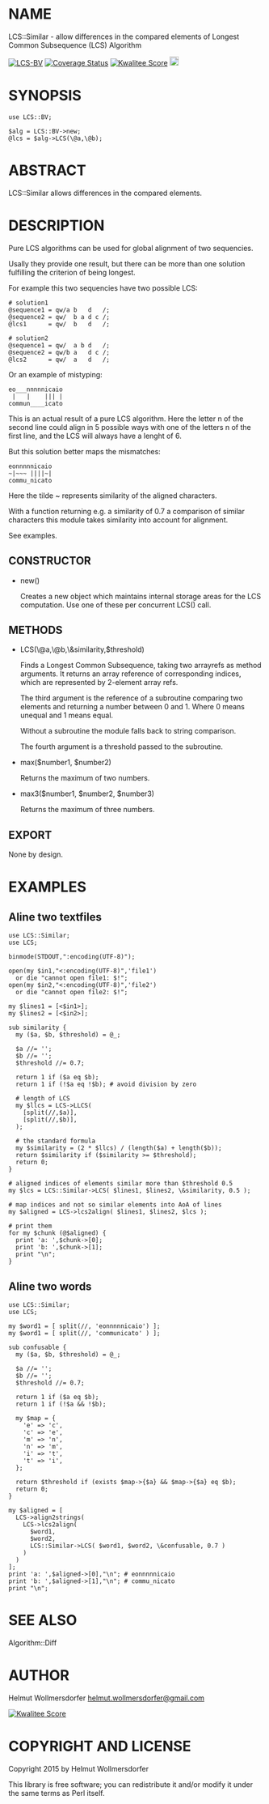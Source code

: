 # NAME

LCS::Similar - allow differences in the compared elements of
                 Longest Common Subsequence (LCS) Algorithm

<div>
    <a href="https://travis-ci.org/wollmers/LCS-BV"><img src="https://travis-ci.org/wollmers/LCS-BV.png" alt="LCS-BV"></a>
    <a href='https://coveralls.io/r/wollmers/LCS-BV?branch=master'><img src='https://coveralls.io/repos/wollmers/LCS-BV/badge.png?branch=master' alt='Coverage Status' /></a>
    <a href='http://cpants.cpanauthors.org/dist/LCS-BV'><img src='http://cpants.cpanauthors.org/dist/LCS-BV.png' alt='Kwalitee Score' /></a>
    <a href="http://badge.fury.io/pl/LCS-BV"><img src="https://badge.fury.io/pl/LCS-BV.svg" alt="CPAN version" height="18"></a>
</div>

# SYNOPSIS

    use LCS::BV;

    $alg = LCS::BV->new;
    @lcs = $alg->LCS(\@a,\@b);

# ABSTRACT

LCS::Similar allows differences in the compared elements.

# DESCRIPTION

Pure LCS algorithms can be used for global alignment of two sequencies.

Usally they provide one result, but there can be more than one solution
fulfilling the criterion of being longest.

For example this two sequencies have two possible LCS:

    # solution1
    @sequence1 = qw/a b   d   /;
    @sequence2 = qw/  b a d c /;
    @lcs1      = qw/  b   d   /;

    # solution2
    @sequence1 = qw/  a b d   /;
    @sequence2 = qw/b a   d c /;
    @lcs2      = qw/  a   d   /;

Or an example of mistyping:

    eo___nnnnnicaio
     |   |    ||| |
    commun____icato

This is an actual result of a pure LCS algorithm. Here the letter n
of the second line could align in 5 possible ways with one of the letters n
of the first line, and the LCS will always have a lenght of 6.

But this solution better maps the mismatches:

    eonnnnnicaio
    ~|~~~ ||||~|
    commu_nicato

Here the tilde ~ represents similarity of the aligned characters.

With a function returning e.g. a similarity of 0.7 a comparison of
similar characters this module takes similarity into account for alignment.

See examples.

## CONSTRUCTOR

- new()

    Creates a new object which maintains internal storage areas
    for the LCS computation.  Use one of these per concurrent
    LCS() call.

## METHODS

- LCS(\\@a,\\@b,\\&similarity,$threshold)

    Finds a Longest Common Subsequence, taking two arrayrefs as method
    arguments. It returns an array reference of corresponding
    indices, which are represented by 2-element array refs.

    The third argument is the reference of a subroutine comparing two elements and
    returning a number between 0 and 1. Where 0 means unequal and 1 means equal.

    Without a subroutine the module falls back to string comparison.

    The fourth argument is a threshold passed to the subroutine.

- max($number1, $number2)

    Returns the maximum of two numbers.

- max3($number1, $number2, $number3)

    Returns the maximum of three numbers.

## EXPORT

None by design.

# EXAMPLES

## Aline two textfiles

    use LCS::Similar;
    use LCS;

    binmode(STDOUT,":encoding(UTF-8)");

    open(my $in1,"<:encoding(UTF-8)",'file1')
      or die "cannot open file1: $!";
    open(my $in2,"<:encoding(UTF-8)",'file2')
      or die "cannot open file2: $!";

    my $lines1 = [<$in1>];
    my $lines2 = [<$in2>];

    sub similarity {
      my ($a, $b, $threshold) = @_;

      $a //= '';
      $b //= '';
      $threshold //= 0.7;

      return 1 if ($a eq $b);
      return 1 if (!$a eq !$b); # avoid division by zero

      # length of LCS
      my $llcs = LCS->LLCS(
        [split(//,$a)],
        [split(//,$b)],
      );

      # the standard formula
      my $similarity = (2 * $llcs) / (length($a) + length($b));
      return $similarity if ($similarity >= $threshold);
      return 0;
    }

    # aligned indices of elements similar more than $threshold 0.5
    my $lcs = LCS::Similar->LCS( $lines1, $lines2, \&similarity, 0.5 );

    # map indices and not so similar elements into AoA of lines
    my $aligned = LCS->lcs2align( $lines1, $lines2, $lcs );

    # print them
    for my $chunk (@$aligned) {
      print 'a: ',$chunk->[0];
      print 'b: ',$chunk->[1];
      print "\n";
    }

## Aline two words

    use LCS::Similar;
    use LCS;

    my $word1 = [ split(//, 'eonnnnnicaio') ];
    my $word1 = [ split(//, 'communicato' ) ];

    sub confusable {
      my ($a, $b, $threshold) = @_;

      $a //= '';
      $b //= '';
      $threshold //= 0.7;

      return 1 if ($a eq $b);
      return 1 if (!$a && !$b);

      my $map = {
        'e' => 'c',
        'c' => 'e',
        'm' => 'n',
        'n' => 'm',
        'i' => 't',
        't' => 'i',
      };

      return $threshold if (exists $map->{$a} && $map->{$a} eq $b);
      return 0;
    }

    my $aligned = [
      LCS->align2strings(
        LCS->lcs2align(
          $word1,
          $word2,
          LCS::Similar->LCS( $word1, $word2, \&confusable, 0.7 )
        )
      )
    ];
    print 'a: ',$aligned->[0],"\n"; # eonnnnnicaio
    print 'b: ',$aligned->[1],"\n"; # commu_nicato
    print "\n";

# SEE ALSO

Algorithm::Diff

# AUTHOR

Helmut Wollmersdorfer <helmut.wollmersdorfer@gmail.com>

<div>
    <a href='http://cpants.cpanauthors.org/author/wollmers'><img src='http://cpants.cpanauthors.org/author/wollmers.png' alt='Kwalitee Score' /></a>
</div>

# COPYRIGHT AND LICENSE

Copyright 2015 by Helmut Wollmersdorfer

This library is free software; you can redistribute it and/or modify
it under the same terms as Perl itself.
